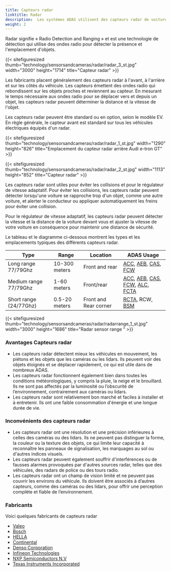 ```yaml
---
title: Capteurs radar
linktitle: Radar
description:  Les systèmes ADAS utilisent des capteurs radar de voiture pour diverses applications, notamment l'évitement des collisions, le régulateur de vitesse adaptatif et la détection des angles morts.
weight: 2
---
```

<!-- markdownlint-disable MD033 -->
Radar signifie « Radio Detection and Ranging » et est une technologie de détection qui utilise des ondes radio pour détecter la présence et l'emplacement d'objets.

{{< sitefiguresized thumb="technology/sensorsandcameras/radar/radar_3_st.jpg" width="3000" height="1714" title="Capteur radar" >}}

Les fabricants placent généralement des capteurs radar à l'avant, à l'arrière et sur les côtés du véhicule. Les capteurs émettent des ondes radio qui rebondissent sur les objets proches et reviennent au capteur. En mesurant le temps nécessaire aux ondes radio pour se déplacer vers et depuis un objet, les capteurs radar peuvent déterminer la distance et la vitesse de l'objet.

Les capteurs radar peuvent être standard ou en option, selon le modèle EV. En règle générale, le capteur avant est standard sur tous les véhicules électriques équipés d'un radar.

{{< sitefiguresized thumb="technology/sensorsandcameras/radar/radar_1_st.jpg" width="1290" height="826" title="Emplacement du capteur radar arrière Audi e-tron GT" >}}

{{< sitefiguresized thumb="technology/sensorsandcameras/radar/radar_2_st.jpg" width="1113" height="852" title="Capteur radar" >}}

Les capteurs radar sont utiles pour éviter les collisions et pour le régulateur de vitesse adaptatif.
Pour éviter les collisions, les capteurs radar peuvent détecter lorsqu'une voiture se rapproche trop d'un objet, comme une autre voiture, et alerter le conducteur ou appliquer automatiquement les freins pour éviter une collision.

Pour le régulateur de vitesse adaptatif, les capteurs radar peuvent détecter la vitesse et la distance de la voiture devant vous et ajuster la vitesse de votre voiture en conséquence pour maintenir une distance de sécurité.

Le tableau et le diagramme ci-dessous montrent les types et les emplacements typiques des différents capteurs radar.
<table class="table table-striped border">
<thead>
    <tr>
        <th>
            Type
        </th>
        <th>
            Range
        </th>
        <th>
            Location
        </th>
        <th>
            ADAS Usage
        </th>
    </tr>
</thead>
<tbody>
<tr>
    <td>
        Long range 77/79Ghz
    </td>
    <td>
        10-300 meters
    </td>
    <td>
        Front and rear
    </td>
    <td>
        <a href="../../driverassistance/adaptivecruisecontrol/">ACC</a>,
        <a href="../../driverassistance/automaticemergencybraking/">AEB</a>,
        <a href="../../driverassistance/collisionavoidancesystems/">CAS</a>,
        <a href="../../driverassistance/forwardcollisionwarning/">FCW</a>
    </td>
</tr>
<tr>
    <td>
        Medium range 77/79Ghz
    </td>
    <td>
        1-60 meters
    </td>
    <td>
        Front/rear
    </td>
    <td>
        <a href="../../driverassistance/adaptivecruisecontrol/">ACC</a>,
        <a href="../../driverassistance/automaticemergencybraking/">AEB</a>,
        <a href="../../driverassistance/collisionavoidancesystems/">CAS</a>,
        <a href="../../driverassistance/forwardcollisionwarning/">FCW</a>,
        <a href="../../driverassistance/automatedlanechange/">ALC</a>,
        <a href="../../driverassistance/frontcrosstrafficassist/">FCTA</a>
    </td>
</tr>
<tr>
    <td>
        Short range (24/77Ghz)
    </td>
    <td>
        0.5-20 meters
    </td>
    <td>
        Front and Rear corner
    </td>
    <td>
         <a href="../../driverassistance/rearcrosstrafficalert/">RCTA</a>,
            RCW,
                <a href="../../driverassistance/blindspotmonitoring/">BSM</a>
    </td>
</tr>

</tbody>

</table>

{{< sitefiguresized thumb="technology/sensorsandcameras/radar/radarrange_1_st.jpg" width="3000" height="1686" title="Radar sensor range " >}}

### Avantages Capteurs radar

- Les capteurs radar détectent mieux les véhicules en mouvement, les piétons et les objets que les caméras ou les lidars. Ils peuvent voir des objets éloignés et se déplacer rapidement, ce qui est utile dans de nombreux ADAS.
- Les capteurs radar fonctionnent également bien dans toutes les conditions météorologiques, y compris la pluie, la neige et le brouillard. Ils ne sont pas affectés par la luminosité ou l’obscurité de l’environnement, contrairement aux caméras ou lidars.
- Les capteurs radar sont relativement bon marché et faciles à installer et à entretenir. Ils ont une faible consommation d'énergie et une longue durée de vie.

### Inconvénients des capteurs radar

- Les capteurs radar ont une résolution et une précision inférieures à celles des caméras ou des lidars. Ils ne peuvent pas distinguer la forme, la couleur ou la texture des objets, ce qui limite leur capacité à reconnaître les panneaux de signalisation, les marquages au sol ou d'autres indices visuels.
- Les capteurs radar peuvent également souffrir d'interférences ou de fausses alarmes provoquées par d'autres sources radar, telles que des véhicules, des radars de police ou des tours radio.
- Les capteurs radar ont un champ de vision limité et ne peuvent pas couvrir les environs du véhicule. Ils doivent être associés à d’autres capteurs, comme des caméras ou des lidars, pour offrir une perception complète et fiable de l’environnement.

### Fabricants

Voici quelques fabricants de capteurs radar

- [Valeo](https://www.valeo.com/en/)
- [Bosch](https://www.bosch-mobility.com/en/solutions/sensors/front-radar-sensor/)
- [HELLA](https://www.hella.com/partnerworld/us/Product-range/ADAS-Transforming-the-automotive-industry-47101/)
- [Continental](https://www.continental-automotive.com/en/components/radars.html)
- [Denso Corporation](https://www.denso.com/global/en/driven-base/feature/mobility/)
- [Infineon Technologies](https://www.infineon.com/cms/en/product/sensor/radar-sensors/)
- [NXP Semiconductors N.V](https://www.nxp.com/applications/automotive/adas-and-safe-driving/automotive-radar-systems:RADAR-SYSTEMS)
- [Texas Instruments Incorporated](https://www.ti.com/sensors/mmwave-radar/overview.html)
  